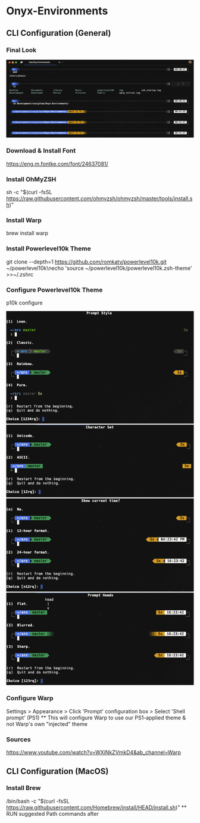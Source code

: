 # Onyx-Environments

## CLI Configuration (General)

### Final Look
![Screenshot of terminal prompt](./images/p10k_configured_theme_example.png)

### Download & Install Font
https://eng.m.fontke.com/font/24637081/

### Install OhMyZSH
sh -c "$(curl -fsSL https://raw.githubusercontent.com/ohmyzsh/ohmyzsh/master/tools/install.sh)"

### Install Warp
brew install warp

### Install Powerlevel10k Theme
git clone --depth=1 https://github.com/romkatv/powerlevel10k.git ~/powerlevel10k\necho 'source ~/powerlevel10k/powerlevel10k.zsh-theme' >>~/.zshrc

### Configure Powerlevel10k Theme
p10k configure

![Configure Example I](./images/p10k_configure_prompt_example_1.png)
![Configure Example II](./images/p10k_configure_prompt_example_2.png)
![Configure Example III](./images/p10k_configure_prompt_example_3.png)
![Configure Example IV](./images/p10k_configure_prompt_example_4.png)

### Configure Warp
Settings > Appearance > Click 'Prompt' configuration box > Select 'Shell prompt' (PS1)
** This will configure Warp to use our PS1-applied theme & not Warp's own "injected" theme

### Sources
https://www.youtube.com/watch?v=WXiNkZVmkD4&ab_channel=Warp

## CLI Configuration (MacOS)

### Install Brew
/bin/bash -c "$(curl -fsSL https://raw.githubusercontent.com/Homebrew/install/HEAD/install.sh)"
** RUN suggested Path commands after